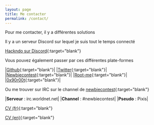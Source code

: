 ```yaml
---
layout: page
title: Me contacter
permalink: /contact/
---
```


Pour me contacter, il y a différentes solutions

Il y a un serveur Discord sur lequel je suis tout le temps connecté

[Hackndo sur Discord](https://discord.gg/9At6SUZ){:target="blank"}

Vous pouvez également passer par ces différentes plate-formes

|[Github](http://www.github.com/hackndo){:target="blank"}|
|[Twitter](http://www.twitter.com/hackanddo){:target="blank"}|
|[Newbiecontest](https://www.newbiecontest.org/index.php?page=info_membre&nick=pixis){:target="blank"}|
|[Root-me](https://www.root-me.org/Betezed){:target="blank"}|
|[0x90r00t](https://0x90r00t.com/author/hackndo/){:target="blank"}|

Ou me trouver sur IRC sur le channel de [newbiecontest](http://newbiecontest.org){:target="blank"}

|**Serveur** :   irc.worldnet.net|
|**Channel** :    #newbiecontest|
|**Pseudo** :    Pixis|

[CV (fr)](https://cv.hackndo.com/){:target="blank"}

[CV (en)](https://resume.hackndo.com/){:target="blank"}